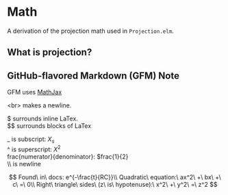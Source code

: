 # Math

A derivation of the projection math used in `Projection.elm`.

## What is projection?

## GitHub-flavored Markdown (GFM) Note

GFM uses [MathJax](https://docs.mathjax.org/en/latest/)

\<br> makes a newline.

$ surrounds inline LaTex.<br>
$$ surrounds blocks of LaTex<br>

_ is subscript: $X_s$<br>
^ is superscript: $X^2$<br>
frac{numerator}{denominator}: $frac{1}{2}<br>
\\\\ is newline

$$
Found\ in\ docs: e^{-\frac{t}{RC}}\\
Quadratic\ equation:\ ax^2\ +\ bx\ +\ c\ =\ 0\\
Right\ triangle\ sides\ (z\ is\ hypotenuse):\ x^2\ +\ y^2\ =\ z^2
$$

